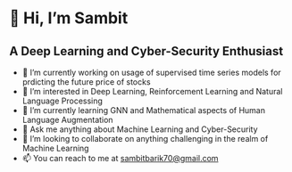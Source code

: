 # 👋 Hi, I’m Sambit
## A Deep Learning and Cyber-Security Enthusiast

- 🔭 I’m currently working on usage of supervised time series models for prdicting the future price of stocks 
- 👀 I’m interested in Deep Learning, Reinforcement Learning and Natural Language Processing
- 🌱 I’m currently learning GNN and Mathematical aspects of Human Language Augmentation
- 💬 Ask me anything about Machine Learning and Cyber-Security
- 💞️ I’m looking to collaborate on anything challenging in the realm of Machine Learning
- 📫 You can reach to me at sambitbarik70@gmail.com

<!---
Sam-364/Sam-364 is a ✨ special ✨ repository because its `README.md` (this file) appears on your GitHub profile.
You can click the Preview link to take a look at your changes.
--->
